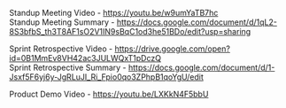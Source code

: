 Standup Meeting Video - https://youtu.be/w9umYaTB7hc  
Standup Meeting Summary - https://docs.google.com/document/d/1qL2-8S3bfbS_th3T8AF1sO2V1IN9sBqC1od3he51BDo/edit?usp=sharing

Sprint Retrospective Video - https://drive.google.com/open?id=0B1MmEv8VH42ac3JULWQxT1pDczQ  
Sprint Retrospective Summary - https://docs.google.com/document/d/1-Jsxf5F6yj6y-JgRLuJI_Ri_Fpio0qo3ZPhpB1qoYgU/edit

Product Demo Video - https://youtu.be/LXKkN4F5bbU
